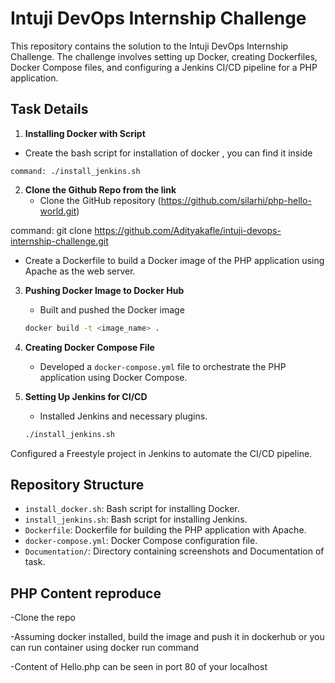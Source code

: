 # Intuji DevOps Internship Challenge

This repository contains the solution to the Intuji DevOps Internship Challenge. The challenge involves setting up Docker, creating Dockerfiles, Docker Compose files, and configuring a Jenkins CI/CD pipeline for a PHP application.

## Task Details


1.  **Installing Docker with Script**
   - Create the bash script for installation of docker , you can find it inside 
   
    command: ./install_jenkins.sh
	

2. **Clone the Github Repo from the link**
   - Clone the GitHub repository (https://github.com/silarhi/php-hello-world.git)

 command: git clone https://github.com/Adityakafle/intuji-devops-internship-challenge.git
   - Create a Dockerfile to build a Docker image of the PHP application using Apache as the web server.

3. **Pushing Docker Image to Docker Hub**
   - Built and pushed the Docker image
	```bash
   docker build -t <image_name> .

4. **Creating Docker Compose File**
   - Developed a `docker-compose.yml` file to orchestrate the PHP application using Docker Compose.

5. **Setting Up Jenkins for CI/CD**
   - Installed Jenkins and necessary plugins.
	```bash
   	./install_jenkins.sh


 Configured a Freestyle project in Jenkins to automate the CI/CD pipeline.

## Repository Structure

- `install_docker.sh`: Bash script for installing Docker.
- `install_jenkins.sh`: Bash script for installing Jenkins.
- `Dockerfile`: Dockerfile for building the PHP application with Apache.
- `docker-compose.yml`: Docker Compose configuration file.
- `Documentation/`: Directory containing screenshots and Documentation of task.

## PHP Content reproduce

-Clone the repo

-Assuming docker installed, build the image and push it in dockerhub or you can run container using docker run command

-Content of Hello.php can be seen in port 80 of your localhost
